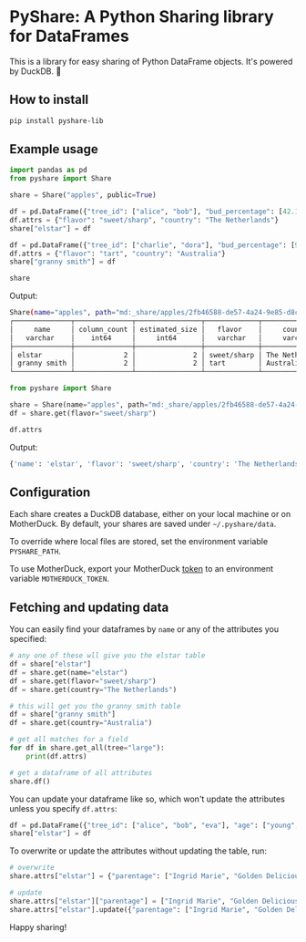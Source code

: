 # PyShare: A Python Sharing library for DataFrames

This is a library for easy sharing of Python DataFrame objects. It's powered by DuckDB. 🦆

## How to install

```bash
pip install pyshare-lib
```

## Example usage

```python
import pandas as pd
from pyshare import Share

share = Share("apples", public=True)

df = pd.DataFrame({"tree_id": ["alice", "bob"], "bud_percentage": [42.1, 39.3]})
df.attrs = {"flavor": "sweet/sharp", "country": "The Netherlands"}
share["elstar"] = df

df = pd.DataFrame({"tree_id": ["charlie", "dora"], "bud_percentage": [93.1, 87.3]})
df.attrs = {"flavor": "tart", "country": "Australia"}
share["granny smith"] = df

share
```

Output:

```bash
Share(name="apples", path="md:_share/apples/2fb46588-de57-4a24-9e85-d8cf7ef78be1", public=True, auto_update=True)
┌──────────────┬──────────────┬────────────────┬─────────────┬─────────────────┐
│     name     │ column_count │ estimated_size │   flavor    │     country     │
│   varchar    │    int64     │     int64      │   varchar   │     varchar     │
├──────────────┼──────────────┼────────────────┼─────────────┼─────────────────┤
│ elstar       │            2 │              2 │ sweet/sharp │ The Netherlands │
│ granny smith │            2 │              2 │ tart        │ Australia       │
└──────────────┴──────────────┴────────────────┴─────────────┴─────────────────┘
```

```python
from pyshare import Share

share = Share(name="apples", path="md:_share/apples/2fb46588-de57-4a24-9e85-d8cf7ef78be1", public=True, auto_update=True)
df = share.get(flavor="sweet/sharp")

df.attrs
```

Output:

```bash
{'name': 'elstar', 'flavor': 'sweet/sharp', 'country': 'The Netherlands'}
```


## Configuration

Each share creates a DuckDB database, either on your local machine or on MotherDuck. By default, your shares are saved under `~/.pyshare/data`.

To override where local files are stored, set the environment variable `PYSHARE_PATH`.

To use MotherDuck, export your MotherDuck [token](https://app.motherduck.com/token-request?appName=pyshare) to an environment variable `MOTHERDUCK_TOKEN`.

## Fetching and updating data

You can easily find your dataframes by `name` or any of the attributes you specified:

```python
# any one of these wll give you the elstar table
df = share["elstar"]
df = share.get(name="elstar")
df = share.get(flavor="sweet/sharp")
df = share.get(country="The Netherlands")

# this will get you the granny smith table
df = share["granny smith"]
df = share.get(country="Australia")

# get all matches for a field
for df in share.get_all(tree="large"):
    print(df.attrs)

# get a dataframe of all attributes
share.df()
```

You can update your dataframe like so, which won't update the attributes unless you specify `df.attrs`:

```python
df = pd.DataFrame({"tree_id": ["alice", "bob", "eva"], "age": ["young", "old", "ancient"]})
share["elstar"] = df
```

To overwrite or update the attributes without updating the table, run:

```python
# overwrite
share.attrs["elstar"] = {"parentage": ["Ingrid Marie", "Golden Delicious"]}

# update
share.attrs["elstar"]["parentage"] = ["Ingrid Marie", "Golden Delicious"]
share.attrs["elstar"].update({"parentage": ["Ingrid Marie", "Golden Delicious"]})
```

Happy sharing!

